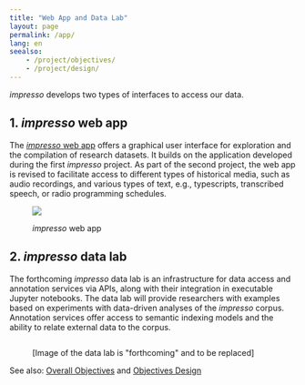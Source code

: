 ```yaml
---
title: "Web App and Data Lab"
layout: page
permalink: /app/
lang: en
seealso: 
    - /project/objectives/
    - /project/design/
---
```


*impresso* develops two types of interfaces to access our data.

## 1. *impresso* web app

The [*impresso* web app](https://impresso-project.ch/app/) offers a graphical user interface for exploration and the compilation of research datasets. It builds on the application developed during the first *impresso* project. As part of the second project, the web app is revised to facilitate access to different types of historical media, such as audio recordings, and various types of text, e.g., typescripts, transcribed speech, or radio programming schedules.

<figure class='respect-margin'>
      <img class='cover' src='{{ site.url }}/assets/screenshots/web-app.png'>
      <figcaption class="wrapper">
          <p> <i>impresso</i> web app</p>
      </figcaption>
    </figure>

## 2. *impresso* data lab

The forthcoming *impresso* data lab is an infrastructure for data access and annotation services via APIs, along with their integration in executable Jupyter notebooks. The data lab will provide researchers with examples based on experiments with data-driven analyses of the *impresso* corpus. Annotation services offer access to semantic indexing models and the ability to relate external data to the corpus.

<figure class='respect-margin'>
      <img class='cover' src=''>
      <figcaption class="wrapper">
          <p>[Image of the data lab is "forthcoming" and to be replaced]</p>
      </figcaption>
    </figure>


See also: [Overall Objectives](/project/objectives/) and [Objectives Design](/project/design/)

